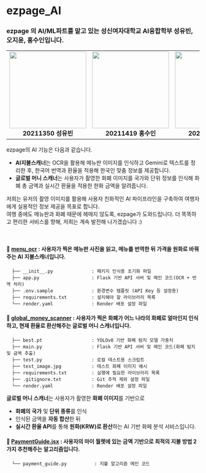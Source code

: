 # ezpage_AI
### ezpage 의 AI/ML파트를 맡고 있는 성신여자대학교 AI융합학부 성유빈,  오지윤,  홍수인입니다.
<table>
  <tr>
    <td align="center">
      <img src="https://github.com/user-attachments/assets/6c705621-4eb6-4ae0-897e-cb1daa9e1b34" width="200"/><br/>
      <b> 20211350 성유빈 </b>
    </td>
    <td align="center">
      <img src="https://github.com/user-attachments/assets/455809b7-d489-4035-af2a-a9fdd6d2b407" width="200"/><br/>
      <b> 20211419 홍수인 </b>
    </td>
    <td align="center">
      <img src="https://github.com/user-attachments/assets/2a26b657-1051-45da-8ed9-874181603e41" width="200"/><br/>
      <b> 20211367 오지윤 </b>
    </td>
  </tr>
</table>  

ezpage의 AI 기능은 다음과 같습니다.
- **AI지불스캐너**는 OCR을 활용해 메뉴판 이미지를 인식하고 Gemini로 텍스트를 정리한 후, 한국어 번역과 환율을 적용해 한국인 맞춤 정보를 제공합니다. <br>
- **글로벌 머니 스캐너**는 사용자가 촬영한 화폐 이미지를 국가와 단위 정보를 인식해 화폐 총 금액과 실시간 환율을 적용한 한화 금액을 알려줍니다. <br>

저희는 유저의 촬영 이미지를 활용해 사용자 친화적인 AI 파이프라인을 구축하여 여행자에게 실용적인 정보 제공을 목표로 합니다. 
<br>여행 중에도 메뉴판과 화폐 때문에 헤매지 않도록, ezpage가 도와드립니다. 더 똑똑하고 편리한 서비스를 향해, 저희는 계속 발전해 나가겠습니다 :)

<br>

#### 📁 [menu_ocr](https://github.com/Sungshin-Capstone/ezpage_AI/tree/861af1989789337ab33a976d98bbda382990422e/menu_ocr) : 사용자가 찍은 메뉴판 사진을 읽고, 메뉴를 번역한 뒤 가격을 원화로 바꿔주는 AI 지불스캐너입니다. 
      ├── __init__.py              : 패키지 인식용 초기화 파일
      ├── app.py                   : Flask 기반 API 서버 및 메인 코드(OCR + 번역 처리)
      ├── .env.sample              : 환경변수 템플릿 (API Key 등 설정용)
      ├── requirements.txt         : 설치해야 할 라이브러리 목록
      └── render.yaml              : Render 배포 설정 파일  
      

#### 📁 [global_money_scanner](https://github.com/Sungshin-Capstone/ezpage_AI/tree/main/global_money_scanner) : 사용자가 찍은 화폐가 어느 나라의 화폐로 얼마인지 인식하고, 현재 환율로 환산해주는 글로벌 머니 스캐너입니다.  
      ├── best.pt                  : YOLOv8 기반 화폐 탐지 모델 가중치 
      ├── main.py                  : Flask 기반 API 서버 및 메인 코드(화폐 탐지 및 금액 추출)
      ├── test.py                  : 로컬 테스트용 스크립트 
      ├── test_image.jpg           : 테스트 화폐 이미지 예시    
      ├── requirements.txt         : 실행에 필요한 라이브러리 목록
      ├── .gitignore.txt           : Git 추적 제외 설정 파일
      └── render.yaml              : Render 배포 설정 파일  
  **글로벌 머니 스캐너**는 사용자가 촬영한 **화폐 이미지**를 기반으로 <br>
- **화폐의 국가** 및 **단위 종류**를 인식 <br>
- 인식된 금액을 **자동 합산**한 뒤 <br>
- **실시간 환율 API**를 통해 **원화(KRW)로 환산**하는 AI 기반 화페 분석 서비스입니다.

#### 📁 [PaymentGuide.jsx](https://github.com/Sungshin-Capstone/ezpage_Frontend/blob/main/components/modals/PaymentGuide.jsx) : 사용자의 마이 월렛에 있는 금액 기반으로 최적의 지불 방법 2가지 추천해주는 알고리즘입니다.
      └── payment_guide.py          : 지불 알고리즘 메인 코드
